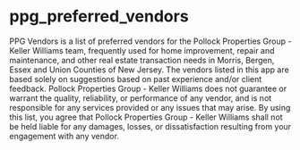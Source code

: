 # ppg_preferred_vendors

PPG Vendors is a list of preferred vendors for the Pollock Properties Group - Keller Williams team, frequently used for home improvement, repair and maintenance, and other real estate transaction needs in Morris, Bergen, Essex and Union Counties of New Jersey. The vendors listed in this app are based solely on suggestions based on past experience and/or client feedback. Pollock Properties Group - Keller Williams does not guarantee or warrant the quality, reliability, or performance of any vendor, and is not responsible for any services provided or any issues that may arise. By using this list, you agree that Pollock Properties Group - Keller Williams shall not be held liable for any damages, losses, or dissatisfaction resulting from your engagement with any vendor.
